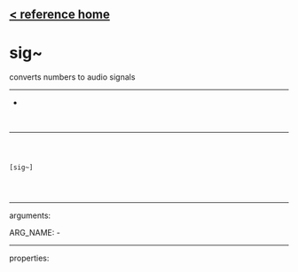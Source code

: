 [< reference home](index.html)
---

# sig~


converts numbers to audio signals

---

-
<br>


---


```



[sig~]


            
```

---
arguments:

ARG_NAME: -<br>

---
properties:


